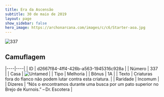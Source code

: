```yaml
---
title: Era da Ascensão
subtitle: 30 de maio de 2019
layout: page
show_sidebar: false
hero_image: https://archonarcana.com/images/c/c6/Starter-aoa.jpg
---
```


![337](https://cdn.keyforgegame.com/media/card_front/pt/435_337_9X5XM6J637XQ_pt.png)

## Camuflagem

|----|----|
| ID | d2667f84-4ff4-426b-a563-1945316c928a |
| Número | 337 |
| Casa | ![Untamed](https://archonarcana.com/images/thumb/b/bd/Untamed.png/22px-Untamed.png "Indomados") |
| Tipo | Melhoria |
| Bônus | 1A |
| Texto | Criaturas fora do flanco não podem lutar contra esta criatura. |
| Raridade | Incomum |
| Dizeres | “Nós o encontramos durante uma busca por um pato superior no Brejo de Kurnois.” – Dr. Escotera |
